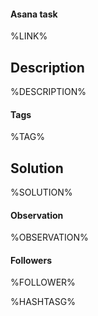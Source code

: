 #### Asana task
%LINK%

## Description
%DESCRIPTION%

#### Tags
%TAG%

## Solution
%SOLUTION%

#### Observation
%OBSERVATION%

#### Followers
%FOLLOWER%

%HASHTASG%